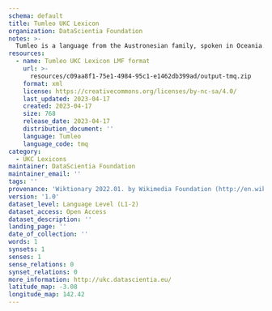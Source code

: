 ```yaml
---
schema: default
title: Tumleo UKC Lexicon
organization: DataScientia Foundation
notes: >-
  Tumleo is a language from the Austronesian family, spoken in Oceania. The UKC Lexicon of Tumleo is represented as a lexico-semantic network. It consists of words, word senses, synsets, as well as sense-level and synset-level relationships.
resources:
  - name: Tumleo UKC Lexicon LMF format
    url: >-
      resources/c09aa8f1-75e1-4984-95c1-e1462db399ad/output-tmq.zip
    format: xml
    license: https://creativecommons.org/licenses/by-nc-sa/4.0/
    last_updated: 2023-04-17
    created: 2023-04-17
    size: 768
    release_date: 2023-04-17
    distribution_document: ''
    language: Tumleo
    language_code: tmq
category:
  - UKC Lexicons
maintainer: DataScientia Foundation
maintainer_email: ''
tags: ''
provenance: 'Wiktionary 2022.01. by Wikimedia Foundation (http://en.wiktionary.org); Princeton WordNet 2.1 by Princeton University (https://wordnet.princeton.edu)'
version: '1.0'
dataset_level: Language Level (L1-2)
dataset_access: Open Access
dataset_description: ''
landing_page: ''
date_of_collection: ''
words: 1
synsets: 1
senses: 1
sense_relations: 0
synset_relations: 0
more_information: http://ukc.datascientia.eu/
latitude_map: -3.08
longitude_map: 142.42
---
```

